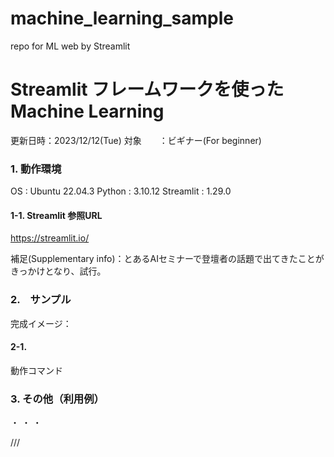 # machine_learning_sample
repo for ML web by Streamlit

# Streamlit フレームワークを使ったMachine Learning
更新日時：2023/12/12(Tue)
対象　　：ビギナー(For beginner)

### 1. 動作環境
OS : Ubuntu 22.04.3
Python : 3.10.12
Streamlit : 1.29.0

#### 1-1. Streamlit 参照URL
https://streamlit.io/

補足(Supplementary info)：とあるAIセミナーで登壇者の話題で出てきたことがきっかけとなり、試行。

### 2.　サンプル

完成イメージ：

#### 2-1.
動作コマンド


### 3. その他（利用例）

・
・
・

///
